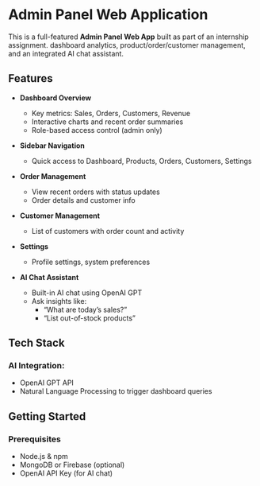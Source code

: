 # Admin Panel Web Application

This is a full-featured **Admin Panel Web App** built as part of an internship assignment. dashboard analytics, product/order/customer management, and an integrated AI chat assistant.

## Features

- **Dashboard Overview**
  - Key metrics: Sales, Orders, Customers, Revenue
  - Interactive charts and recent order summaries
  - Role-based access control (admin only)

- **Sidebar Navigation**
  - Quick access to Dashboard, Products, Orders, Customers, Settings

- **Order Management**
  - View recent orders with status updates
  - Order details and customer info

- **Customer Management**
  - List of customers with order count and activity

- **Settings**
  - Profile settings, system preferences

- **AI Chat Assistant**
  - Built-in AI chat using OpenAI GPT
  - Ask insights like:
    - “What are today’s sales?”
    - “List out-of-stock products”

## Tech Stack

### AI Integration:
- OpenAI GPT API
- Natural Language Processing to trigger dashboard queries

## Getting Started

### Prerequisites
- Node.js & npm
- MongoDB or Firebase (optional)
- OpenAI API Key (for AI chat)
